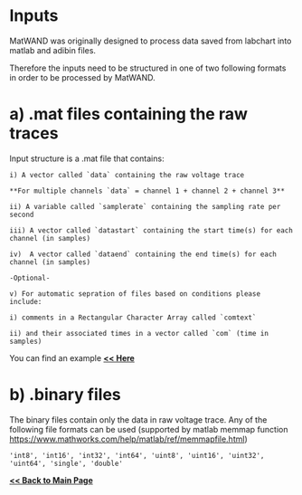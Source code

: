 # Inputs
MatWAND was originally designed to process data saved from labchart into matlab and adibin files.

Therefore the inputs need to be structured in one of two following formats in order to be processed by MatWAND.

# a) .mat files containing the raw traces
Input structure is a .mat file that contains:

    i) A vector called `data` containing the raw voltage trace 

    **For multiple channels `data` = channel 1 + channel 2 + channel 3**

    ii) A variable called `samplerate` containing the sampling rate per second 

    iii) A vector called `datastart` containing the start time(s) for each channel (in samples)

    iv)  A vector called `dataend` containing the end time(s) for each channel (in samples)

    -Optional-

    v) For automatic sepration of files based on conditions please include:

    i) comments in a Rectangular Character Array called `comtext`

    ii) and their associated times in a vector called `com` (time in samples)

You can find an example **[<< Here](/examples)**


# b) .binary files
The binary files contain only the data in raw voltage trace. Any of the following file formats can be used (supported by matlab memmap function https://www.mathworks.com/help/matlab/ref/memmapfile.html)

    'int8', 'int16', 'int32', 'int64', 'uint8', 'uint16', 'uint32', 'uint64', 'single', 'double'


**[<< Back to Main Page](/README.md)**
